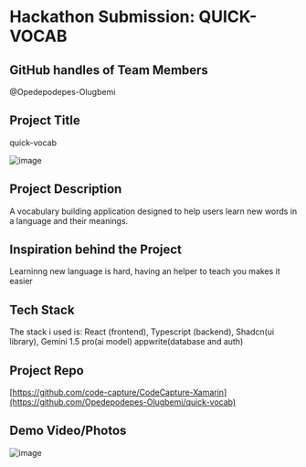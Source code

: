 # Hackathon Submission: QUICK-VOCAB

## GitHub handles of Team Members  
@Opedepodepes-Olugbemi

## Project Title
quick-vocab

![image](https://github.com/user-attachments/assets/c36a15bb-6b3a-43fb-a671-c4762db93e98)


## Project Description    
A vocabulary building application designed to help users learn new words in a language and their meanings.

## Inspiration behind the Project  
Learninng new language is hard, having an helper to teach you makes it easier

## Tech Stack    
The stack i used is:
React (frontend),
Typescript (backend),
Shadcn(ui library),
Gemini 1.5 pro(ai model)
appwrite(database and auth)

## Project Repo  
[https://github.com/code-capture/CodeCapture-Xamarin](https://github.com/Opedepodepes-Olugbemi/quick-vocab)

## Demo Video/Photos  
![image](https://github.com/user-attachments/assets/0d16d07b-6349-4a60-9ab7-41d54a33756e)
